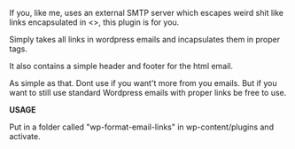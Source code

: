 If you, like me, uses an external SMTP server which escapes weird shit like links encapsulated in <>, this plugin is for you. 

Simply takes all links in wordpress emails and incapsulates them in proper <a> tags. 

It also contains a simple header and footer for the html email. 

As simple as that. Dont use if you want't more from you emails. But if you want to still use standard Wordpress emails with proper links be free to use.

__USAGE__  

Put in a folder called "wp-format-email-links" in wp-content/plugins and activate.
